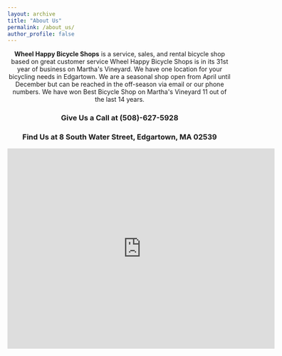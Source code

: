 ```yaml
---
layout: archive
title: "About Us"
permalink: /about_us/
author_profile: false
---
```


<center>
  <strong>Wheel Happy Bicycle Shops</strong> is a service, sales, and rental bicycle shop based on great customer service Wheel Happy Bicycle Shops is in its 31st year of business on Martha's Vineyard. We have one location for your bicycling needs in Edgartown. We are a seasonal shop open from April until December but can be reached in the off-season via email or our phone numbers. We have won Best Bicycle Shop on Martha's Vineyard 11 out of the last 14 years.

    
  <br>
  
  <h3>Give Us a Call at (508)-627-5928</h3>

<h3>Find Us at 8 South Water Street, Edgartown, MA 02539</h3>
<iframe src="https://www.google.com/maps/embed?pb=!1m18!1m12!1m3!1d3800.098999046797!2d-70.51568498426286!3d41.3891008038513!2m3!1f0!2f0!3f0!3m2!1i1024!2i768!4f13.1!3m3!1m2!1s0x89e52c3b463bbcc3%3A0x8e1ef4df4265eea!2sWheel%20Happy%20Bicycle%20Shop!5e1!3m2!1sen!2sus!4v1675193070538!5m2!1sen!2sus" width="600" height="450" style="border:0;" allowfullscreen="" loading="lazy" referrerpolicy="no-referrer-when-downgrade"></iframe>


</center>
